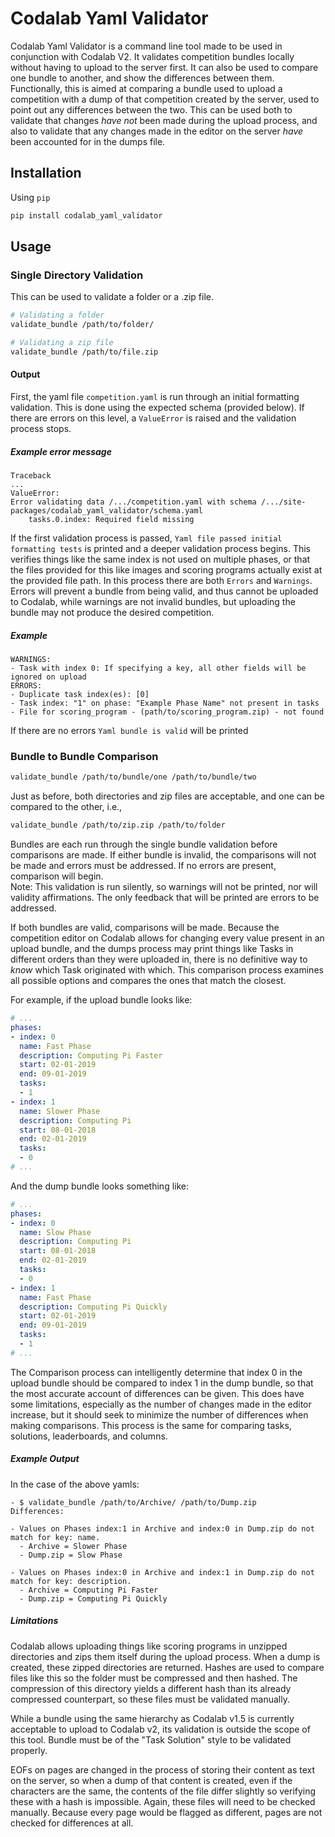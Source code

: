 # Codalab Yaml Validator
Codalab Yaml Validator is a command line tool made to be used in conjunction with Codalab V2. It validates competition
bundles locally without having to upload to the server first. It can also be used to compare one bundle to another, and
show the differences between them. Functionally, this is aimed at comparing a bundle used to upload a competition with
a dump of that competition created by the server, used to point out any differences between the two. This can be used
both to validate that changes _have not_ been made during the upload process, and also to validate that any changes
made in the editor on the server _have_ been accounted for in the dumps file.

## Installation
Using `pip`
```bash
pip install codalab_yaml_validator
```

## Usage
### Single Directory Validation
This can be used to validate a folder or a .zip file.
```bash
# Validating a folder
validate_bundle /path/to/folder/

# Validating a zip file
validate_bundle /path/to/file.zip
```

#### Output
First, the yaml file `competition.yaml` is run through an initial formatting validation. This is done using the expected
schema (provided below). If there are errors on this level, a `ValueError` is raised and the validation process stops.
##### Example error message
```
Traceback
...
ValueError: 
Error validating data /.../competition.yaml with schema /.../site-packages/codalab_yaml_validator/schema.yaml
	tasks.0.index: Required field missing
```
If the first validation process is passed, `Yaml file passed initial formatting tests` is printed and a deeper validation
process begins. This verifies things like the same index is not used on multiple phases, or that the files provided for
this like images and scoring programs actually exist at the provided file path. In this process there are both `Errors`
and `Warnings`. Errors will prevent a bundle from being valid, and thus cannot be uploaded to Codalab, while warnings
are not invalid bundles, but uploading the bundle may not produce the desired competition.
##### Example
```
WARNINGS:
- Task with index 0: If specifying a key, all other fields will be ignored on upload
ERRORS:
- Duplicate task index(es): [0]
- Task index: "1" on phase: "Example Phase Name" not present in tasks
- File for scoring_program - (path/to/scoring_program.zip) - not found
```

If there are no errors `Yaml bundle is valid` will be printed

### Bundle to Bundle Comparison
```bash
validate_bundle /path/to/bundle/one /path/to/bundle/two
```
Just as before, both directories and zip files are acceptable, and one can be compared to the other, i.e.,
```bash
validate_bundle /path/to/zip.zip /path/to/folder
```

Bundles are each run through the single bundle validation before comparisons are made. If either bundle is invalid,
the comparisons will not be made and errors must be addressed. If no errors are present, comparison will begin.
<br>
Note: This validation is run silently, so warnings will not be printed, nor will validity affirmations. The only
feedback that will be printed are errors to be addressed.

If both bundles are valid, comparisons will be made. Because the competition editor on Codalab allows for changing every
value present in an upload bundle, and the dumps process may print things like Tasks in different orders than they were
uploaded in, there is no definitive way to _know_ which Task originated with which. This comparison process examines all
possible options and compares the ones that match the closest. 

For example, if the upload bundle looks like:
```yaml
# ...
phases:
- index: 0
  name: Fast Phase
  description: Computing Pi Faster
  start: 02-01-2019
  end: 09-01-2019
  tasks:
  - 1
- index: 1
  name: Slower Phase
  description: Computing Pi
  start: 08-01-2018
  end: 02-01-2019
  tasks:
  - 0
# ...
```
And the dump bundle looks something like:
```yaml
# ...
phases:
- index: 0
  name: Slow Phase
  description: Computing Pi
  start: 08-01-2018
  end: 02-01-2019
  tasks:
  - 0
- index: 1
  name: Fast Phase
  description: Computing Pi Quickly
  start: 02-01-2019
  end: 09-01-2019
  tasks:
  - 1
# ...
```

The Comparison process can intelligently determine that index 0 in the upload bundle should be compared to index 1 in the
dump bundle, so that the most accurate account of differences can be given. This does have some limitations, especially 
as the number of changes made in the editor increase, but it should seek to minimize the number of differences when
making comparisons. This process is the same for comparing tasks, solutions, leaderboards, and columns.

##### Example Output
In the case of the above yamls:
```
- $ validate_bundle /path/to/Archive/ /path/to/Dump.zip
Differences:

- Values on Phases index:1 in Archive and index:0 in Dump.zip do not match for key: name.
  - Archive = Slower Phase
  - Dump.zip = Slow Phase

- Values on Phases index:0 in Archive and index:1 in Dump.zip do not match for key: description.
  - Archive = Computing Pi Faster
  - Dump.zip = Computing Pi Quickly
```

##### Limitations
Codalab allows uploading things like scoring programs in unzipped directories and zips them itself during the
upload process. When a dump is created, these zipped directories are returned. Hashes are used to compare files like this
so the folder must be compressed and then hashed. The compression of this directory yields a different hash than its
already compressed counterpart, so these files must be validated manually.

While a bundle using the same hierarchy as Codalab v1.5 is currently acceptable to upload to Codalab v2, its validation
is outside the scope of this tool. Bundle must be of the "Task Solution" style to be validated properly.

EOFs on pages are changed in the process of storing their content as text on the server, so when a dump of that content
is created, even if the characters are the same, the contents of the file differ slightly so verifying these with a
hash is impossible. Again, these files will need to be checked manually. Because every page would be flagged as different,
pages are not checked for differences at all.

